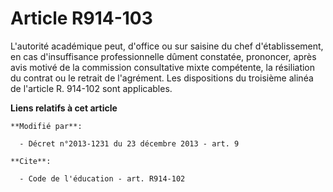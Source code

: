# Article R914-103

L'autorité académique peut, d'office ou sur saisine du chef d'établissement, en cas d'insuffisance professionnelle dûment
constatée, prononcer, après avis motivé de la commission consultative mixte compétente, la résiliation du contrat ou le
retrait de l'agrément. Les dispositions du troisième alinéa de l'article R. 914-102 sont applicables.

**Liens relatifs à cet article**

	**Modifié par**:

	  - Décret n°2013-1231 du 23 décembre 2013 - art. 9

	**Cite**:

	  - Code de l'éducation - art. R914-102
